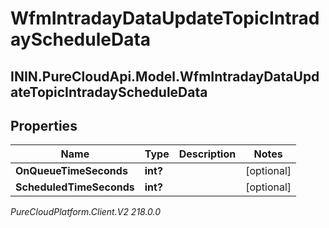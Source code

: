 # WfmIntradayDataUpdateTopicIntradayScheduleData

## ININ.PureCloudApi.Model.WfmIntradayDataUpdateTopicIntradayScheduleData

## Properties

|Name | Type | Description | Notes|
|------------ | ------------- | ------------- | -------------|
| **OnQueueTimeSeconds** | **int?** |  | [optional] |
| **ScheduledTimeSeconds** | **int?** |  | [optional] |



_PureCloudPlatform.Client.V2 218.0.0_
